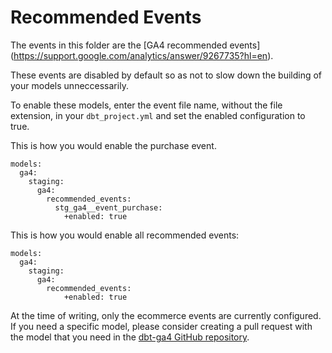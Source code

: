 # Recommended Events

The events in this folder are the [GA4 recommended events] (https://support.google.com/analytics/answer/9267735?hl=en).

These events are disabled by default so as not to slow down the building of your models unneccessarily.

To enable these models, enter the event file name, without the file extension, in your `dbt_project.yml` and set the enabled configuration to true.

This is how you would enable the purchase event.

```
models:
  ga4:
    staging:
      ga4:
        recommended_events:
          stg_ga4__event_purchase:
            +enabled: true
```

This is how you would enable all recommended events:

```
models:
  ga4:
    staging:
      ga4:
        recommended_events:
            +enabled: true
```

At the time of writing, only the ecommerce events are currently configured. If you need a specific model, please consider creating a pull request with the model that you need in the [dbt-ga4 GitHub repository](https://github.com/Velir/dbt-ga4).